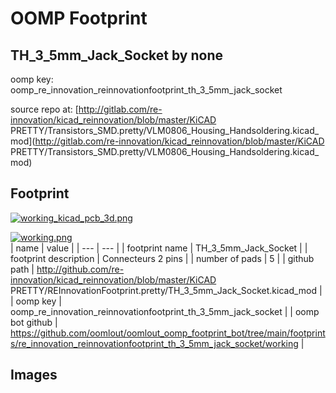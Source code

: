 # OOMP Footprint  
## TH_3_5mm_Jack_Socket  by none  
  
oomp key: oomp_re_innovation_reinnovationfootprint_th_3_5mm_jack_socket  
  
source repo at: [http://gitlab.com/re-innovation/kicad_reinnovation/blob/master/KiCAD PRETTY/Transistors_SMD.pretty/VLM0806_Housing_Handsoldering.kicad_mod](http://gitlab.com/re-innovation/kicad_reinnovation/blob/master/KiCAD PRETTY/Transistors_SMD.pretty/VLM0806_Housing_Handsoldering.kicad_mod)  
## Footprint  
  
[![working_kicad_pcb_3d.png](working_kicad_pcb_3d_600.png)](working_kicad_pcb_3d.png)  
  
[![working.png](working_600.png)](working.png)  
| name | value | 
| --- | --- | 
| footprint name | TH_3_5mm_Jack_Socket | 
| footprint description | Connecteurs 2 pins | 
| number of pads | 5 | 
| github path | http://github.com/re-innovation/kicad_reinnovation/blob/master/KiCAD PRETTY/REInnovationFootprint.pretty/TH_3_5mm_Jack_Socket.kicad_mod | 
| oomp key | oomp_re_innovation_reinnovationfootprint_th_3_5mm_jack_socket | 
| oomp bot github | https://github.com/oomlout/oomlout_oomp_footprint_bot/tree/main/footprints/re_innovation_reinnovationfootprint_th_3_5mm_jack_socket/working | 
## Images  
